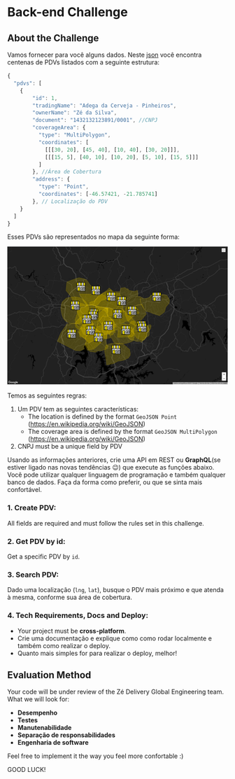 # Back-end Challenge

## About the Challenge

Vamos fornecer para você alguns dados. Neste [json](files/pdvs.json) você encontra centenas de PDVs listados com a seguinte estrutura:

```javascript
{
  "pdvs": [ 
    {
        "id": 1, 
        "tradingName": "Adega da Cerveja - Pinheiros",
        "ownerName": "Zé da Silva",
        "document": "1432132123891/0001", //CNPJ
        "coverageArea": { 
          "type": "MultiPolygon", 
          "coordinates": [
            [[[30, 20], [45, 40], [10, 40], [30, 20]]], 
            [[[15, 5], [40, 10], [10, 20], [5, 10], [15, 5]]]
          ]
        }, //Área de Cobertura
        "address": { 
          "type": "Point",
          "coordinates": [-46.57421, -21.785741]
        }, // Localização do PDV
    }
  ]
}
```

Esses PDVs são representados no mapa da seguinte forma:

![PDVs no mapa](files/images/pdvs.png)

Temos as seguintes regras:

1. Um PDV tem as seguintes características:
    - The location is defined by the format `GeoJSON Point` (https://en.wikipedia.org/wiki/GeoJSON)
    - The coverage area is defined by the format `GeoJSON MultiPolygon` (https://en.wikipedia.org/wiki/GeoJSON) 
2. CNPJ must be a unique field by PDV

Usando as informações anteriores, crie uma API em REST ou **GraphQL**(se estiver ligado nas novas tendências :wink:) que execute as funções abaixo. Você pode utilizar qualquer linguagem de programação e também qualquer banco de dados. Faça da forma como preferir, ou que se sinta mais confortável.

### 1. Create PDV: 

All fields are required and must follow the rules set in this challenge.

### 2. Get PDV by id:

Get a specific PDV by `id`.

### 3. Search PDV:

Dado uma localização (`lng`, `lat`), busque o PDV mais próximo e que atenda à mesma, conforme sua área de cobertura.

### 4. Tech Requirements, Docs and Deploy:

* Your project must be **cross-platform**.
* Crie uma documentação e explique como como rodar localmente e também como realizar o deploy.
* Quanto mais simples for para realizar o deploy, melhor!

## Evaluation Method

Your code will be under review of the Zé Delivery Global Engineering team. What we will look for:
- **Desempenho**
- **Testes**
- **Manutenabilidade**
- **Separação de responsabilidades**
- **Engenharia de software**


Feel free to implement it the way you feel more confortable :)

GOOD LUCK!
